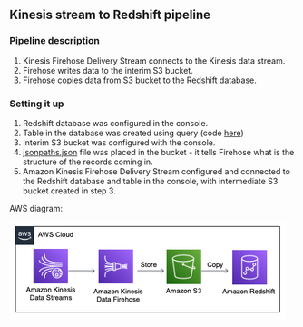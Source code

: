 ## Kinesis stream to Redshift pipeline

### Pipeline description

1. Kinesis Firehose Delivery Stream connects to the Kinesis data stream.
2. Firehose writes data to the interim S3 bucket.
3. Firehose copies data from S3 bucket to the Redshift database.


### Setting it up
1. Redshift database was configured in the console.
2. Table in the database was created using query (code [here](https://github.com/ksenia-tabakova/AWS-pipelines-project/blob/main/Kinesis-to-Redshift%20pipeline/create_table_query.txt))
3. Interim S3 bucket was configured with the console. 
4. [jsonpaths.json](https://github.com/ksenia-tabakova/AWS-pipelines-project/blob/main/Kinesis-to-Redshift%20pipeline/jsonpaths.json) file was placed in the bucket - it tells Firehose what is the structure of the records coming in.
5. Amazon Kinesis Firehose Delivery Stream configured and connected to the Redshift database and table in the console, with intermediate S3 bucket created in step 3.


AWS diagram:

![diagram](../diagrams/Kinesis-to-Redshift.png)
